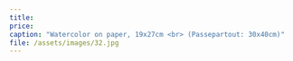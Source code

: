 ```yaml
---
title: 
price:
caption: "Watercolor on paper, 19x27cm <br> (Passepartout: 30x40cm)" 
file: /assets/images/32.jpg
---
```

